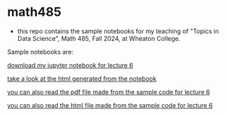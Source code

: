 # math485

* this repo contains the sample notebooks for my teaching of "Topics in Data Science", Math 485, Fall 2024, at Wheaton College.


Sample notebooks are:

[download my jupyter notebook for lecture 6](sample_code/tabular_data/tabular_data_06.ipynb)

[take a look at the html generated from the notebook](https://github.com/yingli/math485/blob/main/sample_code/tabular_data/tabular_data_06.html)

[you can also read the pdf file made from the sample code for lecture 6](tabular_data_06.pdf)

[you can also read the html file made from the sample code for lecture 6](tabular_data_06.html)

